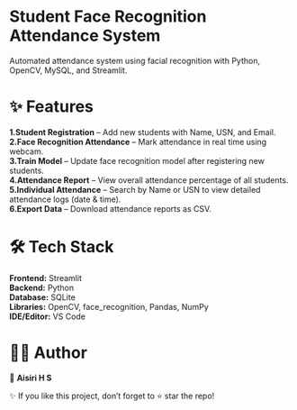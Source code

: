 # **Student Face Recognition Attendance System**  
Automated attendance system using facial recognition with Python, OpenCV, MySQL, and Streamlit.  

# **✨ Features**  
**1.Student Registration** – Add new students with Name, USN, and Email.  
**2.Face Recognition Attendance** – Mark attendance in real time using webcam.  
**3.Train Model** – Update face recognition model after registering new students.  
**4.Attendance Report** – View overall attendance percentage of all students.  
**5.Individual Attendance** – Search by Name or USN to view detailed attendance logs (date & time).  
**6.Export Data** – Download attendance reports as CSV.  

# **🛠️ Tech Stack**  
**Frontend:** Streamlit  
**Backend:** Python  
**Database:** SQLite  
**Libraries:** OpenCV, face_recognition, Pandas, NumPy  
**IDE/Editor:** VS Code  

# **👩‍💻 Author**  
👤 **Aisiri H S**  

✨ If you like this project, don’t forget to ⭐ star the repo!  
